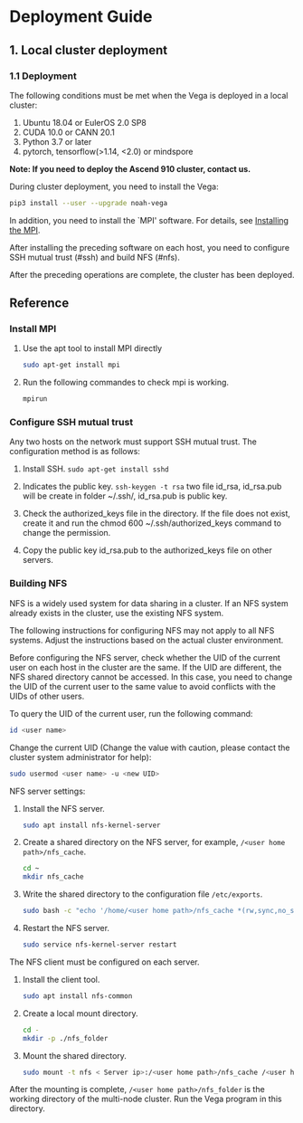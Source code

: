 # Deployment Guide

## 1. Local cluster deployment

### 1.1 Deployment

The following conditions must be met when the Vega is deployed in a local cluster:

1. Ubuntu 18.04 or EulerOS 2.0 SP8
2. CUDA 10.0 or CANN 20.1
3. Python 3.7 or later
4. pytorch, tensorflow(>1.14, <2.0) or mindspore

**Note: If you need to deploy the Ascend 910 cluster, contact us.**

During cluster deployment, you need to install the Vega:

```bash
pip3 install --user --upgrade noah-vega
```

In addition, you need to install the `MPI' software. For details, see [Installing the MPI](#MPI).

After installing the preceding software on each host, you need to configure SSH mutual trust (#ssh) and build NFS (#nfs).

After the preceding operations are complete, the cluster has been deployed.

## Reference

### <span id="MPI"> Install MPI</span>

1. Use the apt tool to install MPI directly

    ```bash
    sudo apt-get install mpi
    ```

2. Run the following commandes to check mpi is working.

    ```bash
    mpirun
    ```

### <span id="ssh"> Configure SSH mutual trust </span>

Any two hosts on the network must support SSH mutual trust. The configuration method is as follows:

1. Install SSH.
    `sudo apt-get install sshd`

2. Indicates the public key.
    `ssh-keygen -t rsa` two file id_rsa, id_rsa.pub will be create in folder ~/.ssh/, id_rsa.pub is public key.

3. Check the authorized_keys file in the directory. If the file does not exist, create it and run the chmod 600 ~/.ssh/authorized_keys command to change the permission.

4. Copy the public key id_rsa.pub to the authorized_keys file on other servers.

### <span id="nfs"> Building NFS </span>

NFS is a widely used system for data sharing in a cluster. If an NFS system already exists in the cluster, use the existing NFS system.

The following instructions for configuring NFS may not apply to all NFS systems. Adjust the instructions based on the actual cluster environment.

Before configuring the NFS server, check whether the UID of the current user on each host in the cluster are the same. If the UID are different, the NFS shared directory cannot be accessed. In this case, you need to change the UID of the current user to the same value to avoid conflicts with the UIDs of other users.

To query the UID of the current user, run the following command:

```bash
id <user name>
```

Change the current UID (Change the value with caution, please contact the cluster system administrator for help):

```bash
sudo usermod <user name> -u <new UID>
```

NFS server settings:

1. Install the NFS server.

    ```bash
    sudo apt install nfs-kernel-server
    ```

2. Create a shared directory on the NFS server, for example, `/<user home path>/nfs_cache`.

    ```bash
    cd ~
    mkdir nfs_cache
    ```

3. Write the shared directory to the configuration file `/etc/exports`.

    ```bash
    sudo bash -c "echo '/home/<user home path>/nfs_cache *(rw,sync,no_subtree_check,no_root_squash,all_squash)' >> /etc/exports"
    ```

4. Restart the NFS server.

    ```bash
    sudo service nfs-kernel-server restart
    ```

The NFS client must be configured on each server.

1. Install the client tool.

    ```bash
    sudo apt install nfs-common
    ```

2. Create a local mount directory.

    ```bash
    cd -
    mkdir -p ./nfs_folder
    ```

3. Mount the shared directory.

    ```bash
    sudo mount -t nfs < Server ip>:/<user home path>/nfs_cache /<user home path>/nfs_folder
    ```

After the mounting is complete, `/<user home path>/nfs_folder` is the working directory of the multi-node cluster. Run the Vega program in this directory.
